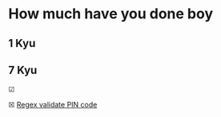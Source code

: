 # How much have you done boy

## 1 Kyu

## 7 Kyu
&#x2611;

&#x2612; [Regex validate PIN code](../main/CodwarsKata/7kyu/Regex%20validate%20PIN%20code.md)
